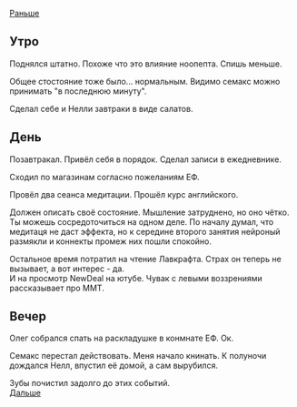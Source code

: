 [Раньше](2020.07.03.md)  
## Утро
Поднялся штатно. Похоже что это влияние ноопепта. Спишь меньше.

Общее стостояние тоже было... нормальным. Видимо семакс можно принимать "в последнюю минуту".

Сделал себе и Нелли завтраки в виде салатов.
## День
Позавтракал. Привёл себя в порядок. Сделал записи в ежедневнике.

Сходил по магазинам согласно пожеланиям ЕФ.

Провёл два сеанса медитации. Прошёл курс английского.

Должен описать своё состояние. Мышление затруднено, но оно чётко. Ты можешь сосредоточиться на одном деле. По началу думал, что медитаця не даст эффекта, но к середине второго занятия нейроный размякли и коннекты промеж них пошли спокойно.

Остальное время потратил на чтение Лавкрафта. Страх он теперь не вызывает, а вот интерес - да.  
И на просмотр NewDeal на ютубе. Чувак с левыми воззрениями рассказывает про ММТ.
## Вечер
Олег собрался спать на раскладушке в конмнате ЕФ. Ок.

Семакс перестал действовать. Меня начало книнать. К полуночи дождался Нелл, впустил её домой, а сам вырубился.

Зубы почистил задолго до этих событий.  
[Дальше](2020.07.05.md)